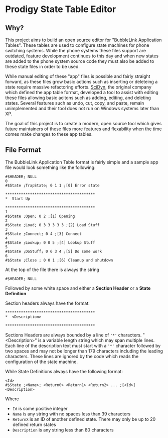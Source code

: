 # Prodigy State Table Editor
## Why?
This project aims to build an open source editor for "BubbleLink Application
Tables". These tables are used to configure state machines for phone switching systems. While the 
phone systems these files support are outdated, feature development continues to
this day and when new states are added to the phone system source code they must 
also be added to these state files in order to be used. 

While manual editing of these "app" files is possible and fairly straight 
forward, as these files grow basic actions such as inserting or deleteing a 
state require massive refactoring efforts.
[SciDyn](https://ptabdata.blob.core.windows.net/files/2017/IPR2017-01435/v14_1017%20-%20BubbleLink.pdf),
the original company which defined the app table format,
developed a tool to assist with editing these files allowing basic acitons such
as adding, editing, and deleting states. Several features such as undo, cut,
copy, and paste, remain unimplemented and their tool does not run on Windows 
systems later than XP. 

The goal of this project is to create a modern, open source tool which gives
future maintainers of these files more features and flexability when the time 
comes make changes to these app tables.

## File Format
The BubbleLink Application Table format is fairly simple and a sample app file
would look something like the following:

```
#$HEADER; NULL
0
#$State ;TrapState; 0 1 1 ;[0] Error state

****************************************
*  Start Up

****************************************
1
#$State ;Open; 0 2 ;[1] Opening
2
#$State ;Load; 0 3 3 3 3 3 ;[2] Load Stuff
3
#$State ;Connect; 0 4 ;[3] Connect 
4
#$State ;Lookup; 0 0 5 ;[4] Lookup Stuff
5
#$State ;DoStuff; 0 6 3 4 ;[5] Do some work
6
#$State ;Close ; 0 0 1 ;[6] Cleanup and shutdown
```

At the top of the file there is always the string 
```
#$HEADER; NULL
```
Followed by some white space and either a <b>Section Header</b> or a <b>State
 Definition</b>

Section headers always have the format:
```
****************************************
*  <Description>

****************************************
```
Sections Headers are always bounded by a line of `'*'` characters. 
"\<Description\>" is a variable length string which may span multiple lines. 
Each line of the description text must start with a `'*'` character followed
by two spaces and may not be longer than 179 characters including the leading
characters. These lines are ignored by the code which reads the configuration
of the state machine.

While State Definitions always have the following format:
```
<Id>
#$State ;<Name>; <Return0> <Return1> <Return2> ... ;[<Id>] <Description>
```
Where 
* `Id` is some positive integer
* `Name` is any string with no spaces less than 39 characters
* `ReturnX` is an ID of another defined state. There may only be up to 20
defined return states
* `Description` is any string less than 80 characters